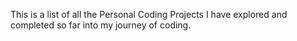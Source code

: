 This is a list of all the Personal Coding Projects I have explored and completed so far into my journey of coding.
